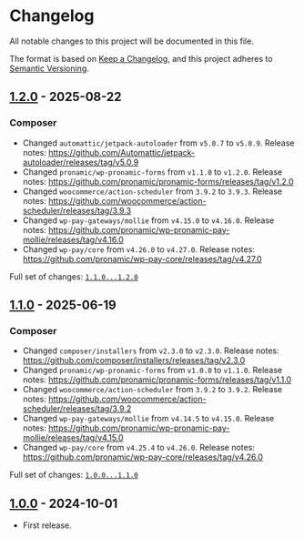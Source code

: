 # Changelog

All notable changes to this project will be documented in this file.

The format is based on [Keep a Changelog](https://keepachangelog.com/en/1.0.0/),
and this project adheres to [Semantic Versioning](https://semver.org/spec/v2.0.0.html).

## [1.2.0] - 2025-08-22

### Composer

- Changed `automattic/jetpack-autoloader` from `v5.0.7` to `v5.0.9`.
	Release notes: https://github.com/Automattic/jetpack-autoloader/releases/tag/v5.0.9
- Changed `pronamic/wp-pronamic-forms` from `v1.1.0` to `v1.2.0`.
	Release notes: https://github.com/pronamic/pronamic-forms/releases/tag/v1.2.0
- Changed `woocommerce/action-scheduler` from `3.9.2` to `3.9.3`.
	Release notes: https://github.com/woocommerce/action-scheduler/releases/tag/3.9.3
- Changed `wp-pay-gateways/mollie` from `v4.15.0` to `v4.16.0`.
	Release notes: https://github.com/pronamic/wp-pronamic-pay-mollie/releases/tag/v4.16.0
- Changed `wp-pay/core` from `v4.26.0` to `v4.27.0`.
	Release notes: https://github.com/pronamic/wp-pay-core/releases/tag/v4.27.0

Full set of changes: [`1.1.0...1.2.0`][1.2.0]

[1.2.0]: https://github.com/pronamic/pronamic-pay-doneren-met-mollie/compare/v1.1.0...v1.2.0

## [1.1.0] - 2025-06-19

### Composer

- Changed `composer/installers` from `v2.3.0` to `v2.3.0`.
	Release notes: https://github.com/composer/installers/releases/tag/v2.3.0
- Changed `pronamic/wp-pronamic-forms` from `v1.0.0` to `v1.1.0`.
	Release notes: https://github.com/pronamic/pronamic-forms/releases/tag/v1.1.0
- Changed `woocommerce/action-scheduler` from `3.9.2` to `3.9.2`.
	Release notes: https://github.com/woocommerce/action-scheduler/releases/tag/3.9.2
- Changed `wp-pay-gateways/mollie` from `v4.14.5` to `v4.15.0`.
	Release notes: https://github.com/pronamic/wp-pronamic-pay-mollie/releases/tag/v4.15.0
- Changed `wp-pay/core` from `v4.25.4` to `v4.26.0`.
	Release notes: https://github.com/pronamic/wp-pay-core/releases/tag/v4.26.0

Full set of changes: [`1.0.0...1.1.0`][1.1.0]

[1.1.0]: https://github.com/pronamic/pronamic-pay-doneren-met-mollie/compare/v1.0.0...v1.1.0

## [1.0.0] - 2024-10-01

- First release.

[1.0.0]: https://github.com/pronamic/pronamic-pay-doneren-met-mollie/releases/tag/v1.0.0
